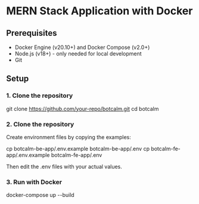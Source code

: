 # MERN Stack Application with Docker

## Prerequisites
- Docker Engine (v20.10+) and Docker Compose (v2.0+)
- Node.js (v18+) - only needed for local development
- Git

## Setup
### 1. Clone the repository

git clone https://github.com/your-repo/botcalm.git
cd botcalm

### 2. Clone the repository
Create environment files by copying the examples:

cp botcalm-be-app/.env.example botcalm-be-app/.env
cp botcalm-fe-app/.env.example botcalm-fe-app/.env

Then edit the .env files with your actual values.

### 3. Run with Docker
docker-compose up --build

